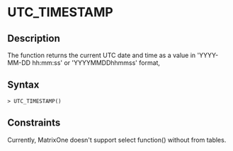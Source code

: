 # **UTC_TIMESTAMP**

## **Description**

The function returns the current UTC date and time as a value in 'YYYY-MM-DD hh:mm:ss' or 'YYYYMMDDhhmmss' format,

## **Syntax**

```
> UTC_TIMESTAMP()
```

## **Constraints**

Currently, MatrixOne doesn't support select function() without from tables.
